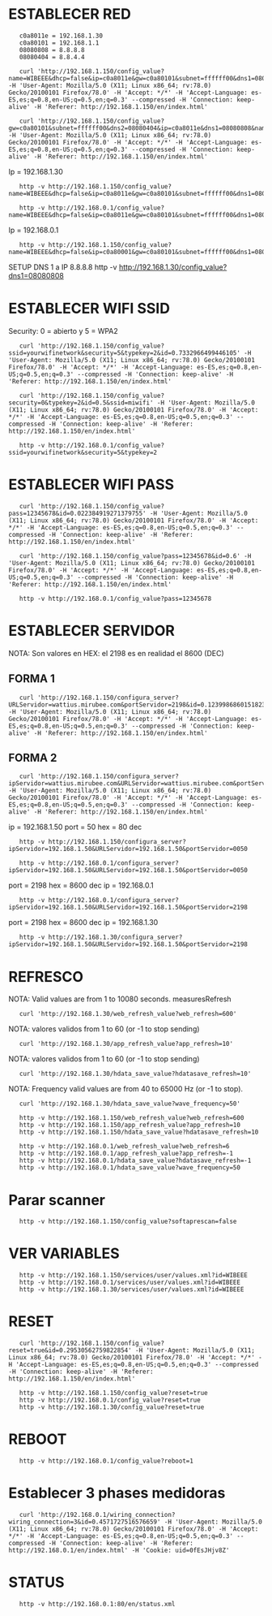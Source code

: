 # ESTABLECER RED

       c0a8011e = 192.168.1.30
       c0a80101 = 192.168.1.1
       08080808 = 8.8.8.8
       08080404 = 8.8.4.4

       curl 'http://192.168.1.150/config_value?name=WIBEEE&dhcp=false&ip=c0a8011e&gw=c0a80101&subnet=ffffff00&dns1=08080808&dns2=08080404&id=0.4281428711978198' -H 'User-Agent: Mozilla/5.0 (X11; Linux x86_64; rv:78.0) Gecko/20100101 Firefox/78.0' -H 'Accept: */*' -H 'Accept-Language: es-ES,es;q=0.8,en-US;q=0.5,en;q=0.3' --compressed -H 'Connection: keep-alive' -H 'Referer: http://192.168.1.150/en/index.html'

       curl 'http://192.168.1.150/config_value?gw=c0a80101&subnet=ffffff00&dns2=08080404&ip=c0a8011e&dns1=08080808&name=WIBEEE&id=0.8&dhcp=false' -H 'User-Agent: Mozilla/5.0 (X11; Linux x86_64; rv:78.0) Gecko/20100101 Firefox/78.0' -H 'Accept: */*' -H 'Accept-Language: es-ES,es;q=0.8,en-US;q=0.5,en;q=0.3' --compressed -H 'Connection: keep-alive' -H 'Referer: http://192.168.1.150/en/index.html'

Ip = 192.168.1.30

       http -v http://192.168.1.150/config_value?name=WIBEEE&dhcp=false&ip=c0a8011e&gw=c0a80101&subnet=ffffff00&dns1=08080808&dns2=08080404

       http -v http://192.168.0.1/config_value?name=WIBEEE&dhcp=false&ip=c0a8011e&gw=c0a80101&subnet=ffffff00&dns1=08080808&dns2=08080404

Ip = 192.168.0.1

       http -v http://192.168.1.150/config_value?name=WIBEEE&dhcp=false&ip=c0a80001&gw=c0a80101&subnet=ffffff00&dns1=08080808&dns2=08080404

SETUP DNS 1 a IP 8.8.8.8
       http -v http://192.168.1.30/config_value?dns1=08080808

# ESTABLECER WIFI SSID

Security: 0 = abierto     y   5 = WPA2

       curl 'http://192.168.1.150/config_value?ssid=yourwifinetwork&security=5&typekey=2&id=0.7332966499446105' -H 'User-Agent: Mozilla/5.0 (X11; Linux x86_64; rv:78.0) Gecko/20100101 Firefox/78.0' -H 'Accept: */*' -H 'Accept-Language: es-ES,es;q=0.8,en-US;q=0.5,en;q=0.3' --compressed -H 'Connection: keep-alive' -H 'Referer: http://192.168.1.150/en/index.html'

       curl 'http://192.168.1.150/config_value?security=0&typekey=2&id=0.5&ssid=miwifi' -H 'User-Agent: Mozilla/5.0 (X11; Linux x86_64; rv:78.0) Gecko/20100101 Firefox/78.0' -H 'Accept: */*' -H 'Accept-Language: es-ES,es;q=0.8,en-US;q=0.5,en;q=0.3' --compressed -H 'Connection: keep-alive' -H 'Referer: http://192.168.1.150/en/index.html'

       http -v http://192.168.0.1/config_value?ssid=yourwifinetwork&security=5&typekey=2

# ESTABLECER WIFI PASS

       curl 'http://192.168.1.150/config_value?pass=12345678&id=0.022384919271379755' -H 'User-Agent: Mozilla/5.0 (X11; Linux x86_64; rv:78.0) Gecko/20100101 Firefox/78.0' -H 'Accept: */*' -H 'Accept-Language: es-ES,es;q=0.8,en-US;q=0.5,en;q=0.3' --compressed -H 'Connection: keep-alive' -H 'Referer: http://192.168.1.150/en/index.html'

       curl 'http://192.168.1.150/config_value?pass=12345678&id=0.6' -H 'User-Agent: Mozilla/5.0 (X11; Linux x86_64; rv:78.0) Gecko/20100101 Firefox/78.0' -H 'Accept: */*' -H 'Accept-Language: es-ES,es;q=0.8,en-US;q=0.5,en;q=0.3' --compressed -H 'Connection: keep-alive' -H 'Referer: http://192.168.1.150/en/index.html'

       http -v http://192.168.0.1/config_value?pass=12345678

# ESTABLECER SERVIDOR

NOTA: Son valores en HEX: el 2198 es en realidad el 8600 (DEC)

## FORMA 1

       curl 'http://192.168.1.150/configura_server?URLServidor=wattius.mirubee.com&portServidor=2198&id=0.12399868601518238' -H 'User-Agent: Mozilla/5.0 (X11; Linux x86_64; rv:78.0) Gecko/20100101 Firefox/78.0' -H 'Accept: */*' -H 'Accept-Language: es-ES,es;q=0.8,en-US;q=0.5,en;q=0.3' --compressed -H 'Connection: keep-alive' -H 'Referer: http://192.168.1.150/en/index.html'

## FORMA 2

       curl 'http://192.168.1.150/configura_server?ipServidor=wattius.mirubee.com&URLServidor=wattius.mirubee.com&portServidor=2198&id=0.7' -H 'User-Agent: Mozilla/5.0 (X11; Linux x86_64; rv:78.0) Gecko/20100101 Firefox/78.0' -H 'Accept: */*' -H 'Accept-Language: es-ES,es;q=0.8,en-US;q=0.5,en;q=0.3' --compressed -H 'Connection: keep-alive' -H 'Referer: http://192.168.1.150/en/index.html'

ip = 192.168.1.50
port = 50 hex = 80 dec

       http -v http://192.168.1.150/configura_server?ipServidor=192.168.1.50&URLServidor=192.168.1.50&portServidor=0050

       http -v http://192.168.0.1/configura_server?ipServidor=192.168.1.50&URLServidor=192.168.1.50&portServidor=0050

port = 2198 hex = 8600 dec
ip = 192.168.0.1

       http -v http://192.168.0.1/configura_server?ipServidor=192.168.1.50&URLServidor=192.168.1.50&portServidor=2198

port = 2198 hex = 8600 dec
ip = 192.168.1.30

       http -v http://192.168.1.30/configura_server?ipServidor=192.168.1.50&URLServidor=192.168.1.50&portServidor=2198

# REFRESCO

NOTA: Valid values are from 1 to 10080 seconds.
measuresRefresh

       curl 'http://192.168.1.30/web_refresh_value?web_refresh=600'

NOTA: valores validos from 1 to 60 (or -1 to stop sending)

       curl 'http://192.168.1.30/app_refresh_value?app_refresh=10'

NOTA: valores validos from 1 to 60 (or -1 to stop sending)

       curl 'http://192.168.1.30/hdata_save_value?hdatasave_refresh=10'

NOTA: Frequency valid values are from 40 to 65000 Hz  (or -1 to stop).

       curl 'http://192.168.1.30/hdata_save_value?wave_frequency=50'

       http -v http://192.168.1.150/web_refresh_value?web_refresh=600
       http -v http://192.168.1.150/app_refresh_value?app_refresh=10
       http -v http://192.168.1.150/hdata_save_value?hdatasave_refresh=10

       http -v http://192.168.0.1/web_refresh_value?web_refresh=6
       http -v http://192.168.0.1/app_refresh_value?app_refresh=-1
       http -v http://192.168.0.1/hdata_save_value?hdatasave_refresh=-1
       http -v http://192.168.0.1/hdata_save_value?wave_frequency=50

# Parar scanner

       http -v http://192.168.1.150/config_value?softaprescan=false

# VER VARIABLES

       http -v http://192.168.1.150/services/user/values.xml?id=WIBEEE
       http -v http://192.168.0.1/services/user/values.xml?id=WIBEEE
       http -v http://192.168.1.30/services/user/values.xml?id=WIBEEE

# RESET

       curl 'http://192.168.1.150/config_value?reset=true&id=0.29530562759822854' -H 'User-Agent: Mozilla/5.0 (X11; Linux x86_64; rv:78.0) Gecko/20100101 Firefox/78.0' -H 'Accept: */*' -H 'Accept-Language: es-ES,es;q=0.8,en-US;q=0.5,en;q=0.3' --compressed -H 'Connection: keep-alive' -H 'Referer: http://192.168.1.150/en/index.html'

       http -v http://192.168.1.150/config_value?reset=true
       http -v http://192.168.0.1/config_value?reset=true
       http -v http://192.168.1.30/config_value?reset=true

# REBOOT

       http -v http://192.168.0.1/config_value?reboot=1

# Establecer 3 phases medidoras

       curl 'http://192.168.0.1/wiring_connection?wiring_connection=3&id=0.4571727516576659' -H 'User-Agent: Mozilla/5.0 (X11; Linux x86_64; rv:78.0) Gecko/20100101 Firefox/78.0' -H 'Accept: */*' -H 'Accept-Language: es-ES,es;q=0.8,en-US;q=0.5,en;q=0.3' --compressed -H 'Connection: keep-alive' -H 'Referer: http://192.168.0.1/en/index.html' -H 'Cookie: uid=0fEsJHjv8Z'

# STATUS

       http -v http://192.168.0.1:80/en/status.xml
